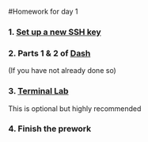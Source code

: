 #Homework for day 1

### 1. [Set up a new SSH key](https://help.github.com/articles/generating-ssh-keys/)

### 2. Parts 1 & 2 of [Dash](http://dash.generalassemb.ly/)
(If you have not already done so)

### 3. [Terminal Lab](https://github.com/ga-students/WDI_LA_17/tree/master/01-week) 
This is optional but highly recommended

### 4. Finish the prework
